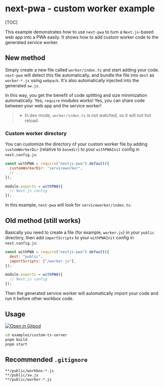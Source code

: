 # next-pwa - custom worker example

[TOC]

This example demonstrates how to use `next-pwa` to turn a `Next.js`-based web app into a PWA easily. It shows how to add custom worker code to the generated service worker.

## New method

Simply create a new file called `worker/index.ts` and start adding your code. `next-pwa` will detect this file automatically, and bundle the file into `dest` as `worker-*.js` using `webpack`. It's also automatically injected into the generated `sw.js`.

In this way, you get the benefit of code splitting and size minimization automatically. Yes, `require` modules works! Yes, you can share code between your web app and the service worker!

> - In dev mode, `worker/index.ts` is not watched, so it will not hot reload.

### Custom worker directory

You can customize the directory of your custom worker file by adding `customWorkerDir` (relative to `basedir`) to your `withPWAInit` config in `next.config.js`:

```javascript
const withPWA = require("nextjs-pwa").default({
  customWorkerDir: "serviceworker",
  // ...
});

module.exports = withPWA({
  // Next.js config
});
```

In this example, `next-pwa` will look for `serviceworker/index.ts`.

## Old method (still works)

Basically you need to create a file (for example, `worker.js`) in your `public` directory, then add `importScripts` to your `withPWAInit` config in `next.config.js`:

```javascript
const withPWA = require("nextjs-pwa").default({
  dest: "public",
  importScripts: ["/worker.js"],
});

module.exports = withPWA({
  // Next.js config
});
```

Then the generated service worker will automatically import your code and run it before other workbox code.

## Usage

[![Open in Gitpod](https://img.shields.io/badge/Open%20In-Gitpod.io-%231966D2?style=for-the-badge&logo=gitpod)](https://gitpod.io/#https://github.com/DuCanhGH/next-pwa/)

```bash
cd examples/custom-ts-server
pnpm build
pnpm start
```

## Recommended `.gitignore`

```gitignore
**/public/workbox-*.js
**/public/sw.js
**/public/worker-*.js
```
